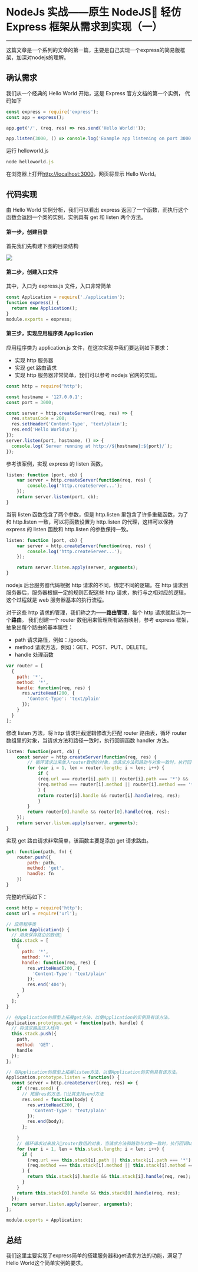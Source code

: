 # NodeJs 实战——原生 NodeJS 轻仿 Express 框架从需求到实现（一）
---

这篇文章是一个系列的文章的第一篇，主要是自己实现一个express的简易版框架，加深对nodejs的理解。
## 确认需求

我们从一个经典的 Hello World 开始，这是 Express 官方文档的第一个实例， 代码如下

```javascript
const express = require('express');
const app = express();

app.get('/', (req, res) => res.send('Hello World!'));

app.listen(3000, () => console.log('Example app listening on port 3000!'));
```

运行 helloworld.js

```javascript
node helloworld.js
```

在浏览器上打开[http://localhost:3000](http://localhost:3000)，网页将显示 Hello World。

## 代码实现

由 Hello World 实例分析，我们可以看出 express 返回了一个函数，而执行这个函数会返回一个类的实例，实例具有 get 和 listen 两个方法。

#### 第一步，创建目录

首先我们先构建下图的目录结构

![](./images/image1.png)

#### 第二步，创建入口文件

其中，入口为 express.js 文件，入口非常简单

```javascript
const Application = require('./application');
function express() {
  return new Application();
}
module.exports = express;
```

#### 第三步，实现应用程序类 Application

应用程序类为 application.js 文件，在这次实现中我们要达到如下要求：

- 实现 http 服务器
- 实现 get 路由请求
- 实现 http 服务器非常简单，我们可以参考 nodejs 官网的实现。

```javascript
const http = require('http');

const hostname = '127.0.0.1';
const port = 3000;

const server = http.createServer((req, res) => {
  res.statusCode = 200;
  res.setHeader('Content-Type', 'text/plain');
  res.end('Hello World\n');
});
server.listen(port, hostname, () => {
  console.log(`Server running at http://${hostname}:${port}/`);
});
```

参考该案例，实现 express 的 listen 函数。

```javascript
listen: function (port, cb) {
    var server = http.createServer(function(req, res) {
        console.log('http.createServer...');
    });
    return server.listen(port, cb);
}
```

当前 listen 函数包含了两个参数，但是 http.listen 里包含了许多重载函数，为了和 http.listen 一致，可以将函数设置为 http.listen 的代理，这样可以保持 express 的 listen 函数和 http.listen 的参数保持一致。

```javascript
listen: function (port, cb) {
    var server = http.createServer(function(req, res) {
        console.log('http.createServer...');
    });

    return server.listen.apply(server, arguments);
}
```

nodejs 后台服务器代码根据 http 请求的不同，绑定不同的逻辑。在 http 请求到服务器后，服务器根据一定的规则匹配这些 http 请求，执行与之相对应的逻辑，这个过程就是 web 服务器基本的执行流程。

对于这些 http 请求的管理，我们称之为——**路由管理**，每个 http 请求就默认为一个**路由**。
我们创建一个 router 数组用来管理所有路由映射，参考 express 框架，抽象出每个路由的基本属性：

- path 请求路径，例如：/goods。
- method 请求方法，例如：GET、POST、PUT、DELETE。
- handle 处理函数

```javascript
var router = [
  {
    path: '*',
    method: '*',
    handle: function(req, res) {
      res.writeHead(200, {
        'Content-Type': 'text/plain'
      });
    }
  }
];
```

修改 listen 方法，将 http 请求拦截逻辑修改为匹配 router 路由表，循环 router 数组里的对象，当请求方法和路径一致时，执行回调函数 handler 方法。

```javascript
listen: function(port, cb) {
    const server = http.createServer(function(req, res) {
        // 循环请求过来放入router数组的对象，当请求方法和路劲与对象一致时，执行回调handler方法
        for (var i = 1, len = router.length; i < len; i++) {
            if (
            (req.url === router[i].path || router[i].path === '*') &&
            (req.method === router[i].method || router[i].method === '*')
            ) {
            return router[i].handle && router[i].handle(req, res);
            }
        }
        return router[0].handle && router[0].handle(req, res);
    });
    return server.listen.apply(server, arguments);
}
```

实现 get 路由请求非常简单，该函数主要是添加 get 请求路由。

```javascript
get: function(path, fn) {
    router.push({
        path: path,
        method: 'get',
        handle: fn
    })
}
```

完整的代码如下：

```javascript
const http = require('http');
const url = require('url');

// 应用程序类
function Application() {
  // 用来保存路由的数组
  this.stack = [
    {
      path: '*',
      method: '*',
      handle: function(req, res) {
        res.writeHead(200, {
          'Content-Type': 'text/plain'
        });
        res.end('404');
      }
    }
  ];
}

// 在Application的原型上拓展get方法，以便Application的实例具有该方法。
Application.prototype.get = function(path, handle) {
  // 将请求路由压入栈内
  this.stack.push({
    path,
    method: 'GET',
    handle
  });
};

// 在Application的原型上拓展listen方法，以便Application的实例具有该方法。
Application.prototype.listen = function() {
  const server = http.createServer((req, res) => {
    if (!res.send) {
      // 拓展res的方法，让其支持send方法
      res.send = function(body) {
        res.writeHead(200, {
          'Content-Type': 'text/plain'
        });
        res.end(body);
      };
      
    }
    // 循环请求过来放入router数组的对象，当请求方法和路劲与对象一致时，执行回调handler方法
    for (var i = 1, len = this.stack.length; i < len; i++) {
      if (
        (req.url === this.stack[i].path || this.stack[i].path === '*') &&
        (req.method === this.stack[i].method || this.stack[i].method === '*')
      ) {
        return this.stack[i].handle && this.stack[i].handle(req, res);
      }
    }
    return this.stack[0].handle && this.stack[0].handle(req, res);
  });
  return server.listen.apply(server, arguments);
};

module.exports = Application;
```

## 总结
我们这里主要实现了express简单的搭建服务器和get请求方法的功能，满足了Hello World这个简单实例的要求。
